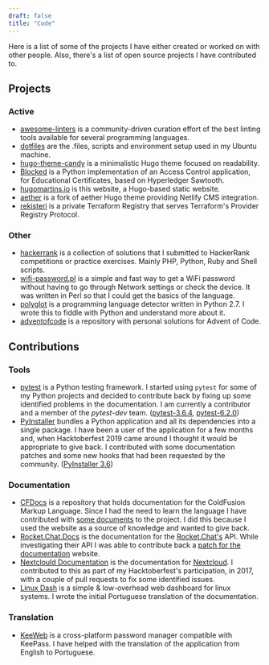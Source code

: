 ```yaml
---
draft: false
title: "Code"
---
```


Here is a list of some of the projects I have either created or worked on with other people. Also, there's a list of open source projects I have contributed to.

## Projects

### Active

- [awesome-linters](https://awesome-linters.hugomartins.io) is a community-driven curation effort of the best linting tools available for several programming languages.
- [dotfiles](https://github.com/caramelomartins/dotfiles) are the .files, scripts and environment setup used in my Ubuntu machine.
- [hugo-theme-candy](https://github.com/caramelomartins/hugo-theme-candy) is a minimalistic Hugo theme focused on readability.
- [Blocked](https://github.com/caramelomartins/Blocked) is a Python implementation of an Access Control application, for Educational Certificates, based on Hyperledger Sawtooth.
- [hugomartins.io](https://github.com/caramelomartins/website) is this website, a Hugo-based static website.
- [aether](https://github.com/caramelomartins/aether) is a fork of aether Hugo theme providing Netlify CMS integration.
- [rekisteri](https://github.com/caramelomartins/rekisteri) is a private Terraform Registry that serves Terraform's Provider Registry Protocol.

### Other

- [hackerrank](https://github.com/caramelomartins/hackerrank) is a collection of solutions that I submitted to HackerRank competitions or practice exercises. Mainly PHP, Python, Ruby and Shell scripts.
- [wifi-password.pl](https://github.com/caramelomartins/wifi-password.pl) is a simple and fast way to get a WiFi password without having to go through Network settings or check the device. It was written in Perl so that I could get the basics of the language.
- [polyglot](https://github.com/MiguelPires/polyglot) is a programming language detector written in Python 2.7. I wrote this to fiddle with Python and understand more about it.
- [adventofcode](https://github.com/caramelomartins/adventofcode) is a repository with personal solutions for Advent of Code.

## Contributions

### Tools

- [pytest](https://docs.pytest.org/en/latest/) is a Python testing framework. I started using `pytest` for some of my Python projects and decided to contribute back by fixing up some identified problems in the documentation. I am currently a contributor and a member of the _pytest-dev_ team. ([pytest-3.6.4](https://docs.pytest.org/en/latest/announce/release-3.6.4.html), [pytest-6.2.0](https://docs.pytest.org/en/latest/announce/release-6.2.0.html))
- [PyInstaller](https://pyinstaller.readthedocs.io/en/stable/) bundles a Python application and all its dependencies into a single package. I have been a user of the application for a few months and, when Hacktoberfest 2019 came around I thought it would be appropriate to give back. I contributed with some documentation patches and some new hooks that had been requested by the community. ([PyInstaller 3.6](https://pyinstaller.readthedocs.io/en/v3.6/CREDITS.html#contributions-to-pyinstaller-3-6))

### Documentation

- [CFDocs](https://cfdocs.org/) is a repository that holds documentation for the ColdFusion Markup Language. Since I had the need to learn the language I have contributed with [some documents](https://github.com/foundeo/cfdocs/commits?author=caramelomartins) to the project. I did this because I used the website as a source of knowledge and wanted to give back.
- [Rocket.Chat.Docs](https://rocket.chat/docs/) is the documentation for the [Rocket.Chat's](https://rocket.chat/) API. While investigating their API I was able to contribute back a [patch for the documentation](https://github.com/rocketchat/docs/commits?author=caramelomartins) website.
- [Nextclould Documentation](https://docs.nextcloud.com/) is the documentation for [Nextcloud](https://nextcloud.com/). I contributed to this as part of my Hacktoberfest's participation, in 2017, with a couple of pull requests to fix some identified issues.
- [Linux Dash](https://github.com/afaqurk/linux-dash) is a simple & low-overhead web dashboard for linux systems. I wrote the initial Portuguese translation of the documentation.

### Translation

- [KeeWeb](https://github.com/keeweb/keeweb) is a cross-platform password manager compatible with KeePass. I have helped with the translation of the application from English to Portuguese.
